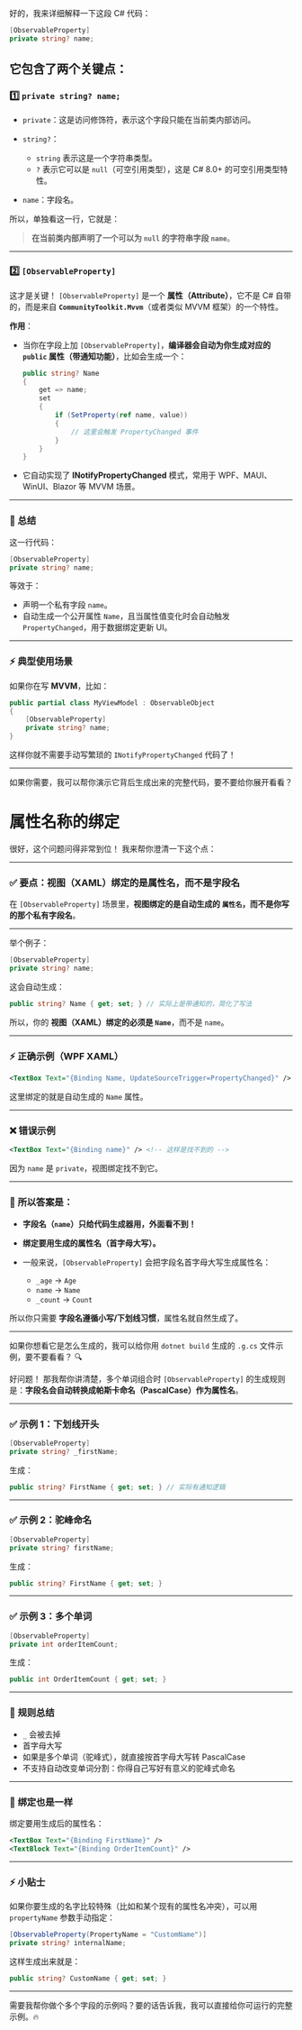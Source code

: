 ﻿好的，我来详细解释一下这段 C# 代码：

```csharp
[ObservableProperty]
private string? name;
```

## 它包含了两个关键点：

### 1️⃣ `private string? name;`

* `private`：这是访问修饰符，表示这个字段只能在当前类内部访问。
* `string?`：

  * `string` 表示这是一个字符串类型。
  * `?` 表示它可以是 `null`（可空引用类型），这是 C# 8.0+ 的可空引用类型特性。
* `name`：字段名。

所以，单独看这一行，它就是：

> **在当前类内部声明了一个可以为 `null` 的字符串字段 `name`**。

---

### 2️⃣ `[ObservableProperty]`

这才是关键！
`[ObservableProperty]` 是一个 **属性（Attribute）**，它不是 C# 自带的，而是来自 **`CommunityToolkit.Mvvm`**（或者类似 MVVM 框架）的一个特性。

**作用**：

* 当你在字段上加 `[ObservableProperty]`，**编译器会自动为你生成对应的 `public` 属性（带通知功能）**，比如会生成一个：

  ```csharp
  public string? Name
  {
      get => name;
      set
      {
          if (SetProperty(ref name, value))
          {
              // 这里会触发 PropertyChanged 事件
          }
      }
  }
  ```
* 它自动实现了 **INotifyPropertyChanged** 模式，常用于 WPF、MAUI、WinUI、Blazor 等 MVVM 场景。

---

### 🚩 总结

这一行代码：

```csharp
[ObservableProperty]
private string? name;
```

等效于：

* 声明一个私有字段 `name`。
* 自动生成一个公开属性 `Name`，且当属性值变化时会自动触发 `PropertyChanged`，用于数据绑定更新 UI。

---

### ⚡️ 典型使用场景

如果你在写 **MVVM**，比如：

```csharp
public partial class MyViewModel : ObservableObject
{
    [ObservableProperty]
    private string? name;
}
```

这样你就不需要手动写繁琐的 `INotifyPropertyChanged` 代码了！

---

如果你需要，我可以帮你演示它背后生成出来的完整代码，要不要给你展开看看？


# 属性名称的绑定

很好，这个问题问得非常到位！
我来帮你澄清一下这个点：

---

### ✅ **要点：视图（XAML）绑定的是属性名，而不是字段名**

在 `[ObservableProperty]` 场景里，**视图绑定的是自动生成的 `属性名`，而不是你写的那个私有字段名**。

---

举个例子：

```csharp
[ObservableProperty]
private string? name;
```

这会自动生成：

```csharp
public string? Name { get; set; } // 实际上是带通知的，简化了写法
```

所以，你的 **视图（XAML）绑定的必须是 `Name`**，而不是 `name`。

---

### ⚡️ 正确示例（WPF XAML）

```xml
<TextBox Text="{Binding Name, UpdateSourceTrigger=PropertyChanged}" />
```

这里绑定的就是自动生成的 `Name` 属性。

---

### ❌ 错误示例

```xml
<TextBox Text="{Binding name}" /> <!-- 这样是找不到的 -->
```

因为 `name` 是 `private`，视图绑定找不到它。

---

### 🚩 **所以答案是：**

* **字段名（`name`）只给代码生成器用，外面看不到！**
* **绑定要用生成的属性名（首字母大写）。**
* 一般来说，`[ObservableProperty]` 会把字段名首字母大写生成属性名：

  * `_age` → `Age`
  * `name` → `Name`
  * `_count` → `Count`

所以你只需要 **字段名遵循小写/下划线习惯**，属性名就自然生成了。

---

如果你想看它是怎么生成的，我可以给你用 `dotnet build` 生成的 `.g.cs` 文件示例，要不要看看？ 🔍


好问题！
那我帮你讲清楚，多个单词组合时 `[ObservableProperty]` 的生成规则是：**字段名会自动转换成帕斯卡命名（PascalCase）作为属性名**。

---

### ✅ **示例 1：下划线开头**

```csharp
[ObservableProperty]
private string? _firstName;
```

生成：

```csharp
public string? FirstName { get; set; } // 实际有通知逻辑
```

---

### ✅ **示例 2：驼峰命名**

```csharp
[ObservableProperty]
private string? firstName;
```

生成：

```csharp
public string? FirstName { get; set; }
```

---

### ✅ **示例 3：多个单词**

```csharp
[ObservableProperty]
private int orderItemCount;
```

生成：

```csharp
public int OrderItemCount { get; set; }
```

---

### 📌 **规则总结**

* `_` 会被去掉
* 首字母大写
* 如果是多个单词（驼峰式），就直接按首字母大写转 PascalCase
* 不支持自动改变单词分割：你得自己写好有意义的驼峰式命名

---

### 🚩 **绑定也是一样**

绑定要用生成后的属性名：

```xml
<TextBox Text="{Binding FirstName}" />
<TextBlock Text="{Binding OrderItemCount}" />
```

---

### ⚡️ 小贴士

如果你要生成的名字比较特殊（比如和某个现有的属性名冲突），可以用 `propertyName` 参数手动指定：

```csharp
[ObservableProperty(PropertyName = "CustomName")]
private string? internalName;
```

这样生成出来就是：

```csharp
public string? CustomName { get; set; }
```

---

需要我帮你做个多个字段的示例吗？要的话告诉我，我可以直接给你可运行的完整示例。🔥

